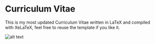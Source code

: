 # Curriculum Vitae

This is my most updated Curriculum Vitae written in LaTeX and compiled with XeLaTeX, feel free to reuse the template if you like it.

![alt text](https://i.imgur.com/N1d6ZWB.png)
